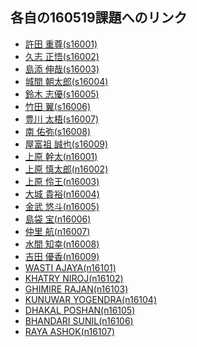 ## 各自の160519課題へのリンク

- <a href="https://github.com/s16001/exe160519/" target="_blank">許田 重尊(s16001)</a>
- <a href="https://github.com/s16002/exe160519/" target="_blank">久志 正悟(s16002)</a>
- <a href="https://github.com/s16003/exe160519/" target="_blank">島添 伸哉(s16003)</a>
- <a href="https://github.com/s16004/exe160519/" target="_blank">城間 朝太郎(s16004)</a>
- <a href="https://github.com/s16005/exe160519/" target="_blank">鈴木 志優(s16005)</a>
- <a href="https://github.com/s16006/exe160519/" target="_blank">竹田 翼(s16006)</a>
- <a href="https://github.com/s16007/exe160519/" target="_blank">豊川 太梧(s16007)</a>
- <a href="https://github.com/s16008/exe160519/" target="_blank">南 佑弥(s16008)</a>
- <a href="https://github.com/s16009/exe160519/" target="_blank">屋富祖 誠也(s16009)</a>
- <a href="https://github.com/n16001/exe160519/" target="_blank">上原 幹太(n16001)</a>
- <a href="https://github.com/n16002/exe160519/" target="_blank">上原 慎太郎(n16002)</a>
- <a href="https://github.com/n16003/exe160519/" target="_blank">上原 伶王(n16003)</a>
- <a href="https://github.com/n16004/exe160519/" target="_blank">大城 貴裕(n16004)</a>
- <a href="https://github.com/n16005/exe160519/" target="_blank">金武 悠斗(n16005)</a>
- <a href="https://github.com/n16006/exe160519/" target="_blank">島袋 宝(n16006)</a>
- <a href="https://github.com/n16007/exe160519/" target="_blank">仲里 航(n16007)</a>
- <a href="https://github.com/n16008/exe160519/" target="_blank">水間 知幸(n16008)</a>
- <a href="https://github.com/n16009/exe160519/" target="_blank">吉田 優香(n16009)</a>
- <a href="https://github.com/n16101/exe160519/" target="_blank">WASTI AJAYA(n16101)</a>
- <a href="https://github.com/n16102/exe160519/" target="_blank">KHATRY NIROJ(n16102)</a>
- <a href="https://github.com/n16103/exe160519/" target="_blank">GHIMIRE RAJAN(n16103)</a>
- <a href="https://github.com/n16104/exe160519/" target="_blank">KUNUWAR YOGENDRA(n16104)</a>
- <a href="https://github.com/n16105/exe160519/" target="_blank">DHAKAL POSHAN(n16105)</a>
- <a href="https://github.com/n16106/exe160519/" target="_blank">BHANDARI SUNIL(n16106)</a>
- <a href="https://github.com/n16107/exe160519/" target="_blank">RAYA ASHOK(n16107)</a>